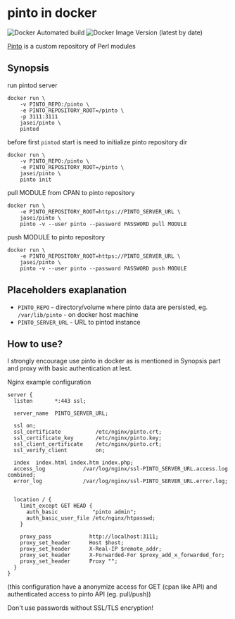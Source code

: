 # pinto in docker

![Docker Automated build](https://img.shields.io/docker/automated/jasei/pinto?style=plastic)
![Docker Image Version (latest by date)](https://img.shields.io/docker/v/jasei/pinto?sort=date&style=plastic)


[Pinto](https://metacpan.org/pod/distribution/Pinto/bin/pinto) is a custom repository of Perl modules

## Synopsis

run pintod server
```
docker run \
    -v PINTO_REPO:/pinto \
    -e PINTO_REPOSITORY_ROOT=/pinto \
    -p 3111:3111
    jasei/pinto \
    pintod
```

before first `pintod` start is need to initialize pinto repository dir
```
docker run \
    -v PINTO_REPO:/pinto \
    -e PINTO_REPOSITORY_ROOT=/pinto \
    jasei/pinto \
    pinto init
```

pull MODULE from CPAN to pinto repository
```
docker run \
    -e PINTO_REPOSITORY_ROOT=https://PINTO_SERVER_URL \
    jasei/pinto \
    pinto -v --user pinto --password PASSWORD pull MODULE
```

push MODULE to pinto repository
```
docker run \
    -e PINTO_REPOSITORY_ROOT=https://PINTO_SERVER_URL \
    jasei/pinto \
    pinto -v --user pinto --password PASSWORD push MODULE
```

## Placeholders exaplanation

* `PINTO_REPO` - directory/volume where pinto data are persisted, eg. `/var/lib/pinto` - on docker host machine
* `PINTO_SERVER_URL` - URL to pintod instance

## How to use?

I strongly encourage use pinto in docker as is mentioned in Synopsis part and proxy with basic authentication at lest.

Nginx example configuration

```
server {
  listen       *:443 ssl;

  server_name  PINTO_SERVER_URL;

  ssl on;
  ssl_certificate           /etc/nginx/pinto.crt;
  ssl_certificate_key       /etc/nginx/pinto.key;
  ssl_client_certificate    /etc/nginx/pinto.crt;
  ssl_verify_client         on;

  index  index.html index.htm index.php;
  access_log            /var/log/nginx/ssl-PINTO_SERVER_URL.access.log combined;
  error_log             /var/log/nginx/ssl-PINTO_SERVER_URL.error.log;


  location / {
    limit_except GET HEAD {
      auth_basic           "pinto admin";
      auth_basic_user_file /etc/nginx/htpasswd;
    }

    proxy_pass            http://localhost:3111;
    proxy_set_header      Host $host;
    proxy_set_header      X-Real-IP $remote_addr;
    proxy_set_header      X-Forwarded-For $proxy_add_x_forwarded_for;
    proxy_set_header      Proxy "";
  }
}
```

(this configuration have a anonymize access for GET (cpan like API) and authenticated access to pinto API (eg. pull/push))

Don't use passwords without SSL/TLS encryption!
